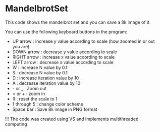 # MandelbrotSet
<p>This code shows the mandelbrot set and you can save a 8k image of it.</p>
<p>
You can use the following keyboard buttons in the program:
  <ul>
<li>UP arrow : increase y value according to scale (how zoomed in or out you are)</li>
<li>DOWN arrow : decrease y value according to scale</li>
<li>RIGHT arrow : increase x value according to scale</li>
<li>LEFT arrow : decrease x value according to scale</li>
<li>W : increase N value by 0.1</li>
<li>S : decrease N value by 0.1</li>
<li>D : increase iteration value by 10</li>
<li>A : decrease iteration value by 10</li>
<li>- or _ : Zoom out</li>
<li>= or + : zoom in</li>
<li>R : reset the scale to 1</li>
<li>1 through 5 : change color scheme</li>
<li>Space bar : Save 8k image in PNG format</li>
    </ul>
</p>
<p>!!! The code was created using VS and implements multithreaded computing</p>
